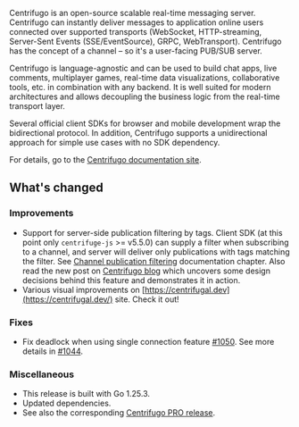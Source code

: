 Centrifugo is an open-source scalable real-time messaging server. Centrifugo can instantly deliver messages to application online users connected over supported transports (WebSocket, HTTP-streaming, Server-Sent Events (SSE/EventSource), GRPC, WebTransport). Centrifugo has the concept of a channel – so it's a user-facing PUB/SUB server.

Centrifugo is language-agnostic and can be used to build chat apps, live comments, multiplayer games, real-time data visualizations, collaborative tools, etc. in combination with any backend. It is well suited for modern architectures and allows decoupling the business logic from the real-time transport layer.

Several official client SDKs for browser and mobile development wrap the bidirectional protocol. In addition, Centrifugo supports a unidirectional approach for simple use cases with no SDK dependency.

For details, go to the [Centrifugo documentation site](https://centrifugal.dev).

## What's changed

### Improvements

* Support for server-side publication filtering by tags. Client SDK (at this point only `centrifuge-js` >= v5.5.0) can supply a filter when subscribing to a channel, and server will deliver only publications with tags matching the filter. See [Channel publication filtering](https://centrifugal.dev/docs/server/publication_filtering) documentation chapter. Also read the new post on [Centrifugo blog](https://centrifugal.dev/blog/2025/10/14/server-side-publication-filtering-by-tags) which uncovers some design decisions behind this feature and demonstrates it in action.
* Various visual improvements on [https://centrifugal.dev](https://centrifugal.dev/) site. Check it out!

### Fixes

* Fix deadlock when using single connection feature [#1050](https://github.com/centrifugal/centrifugo/pull/1050). See more details in [#1044](https://github.com/centrifugal/centrifugo/issues/1044).

### Miscellaneous

* This release is built with Go 1.25.3.
* Updated dependencies.
* See also the corresponding [Centrifugo PRO release](https://github.com/centrifugal/centrifugo-pro/releases/tag/v6.4.0).
